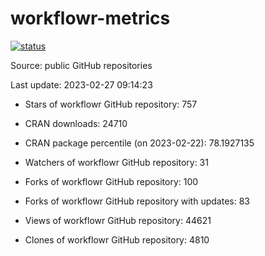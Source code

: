 
<!-- README.md is generated from README.Rmd. Please edit that file -->

# workflowr-metrics

[![status](https://github.com/workflowr/workflowr-metrics/workflows/metrics/badge.svg)](https://github.com/workflowr/workflowr-metrics/actions/workflows/metrics.yaml)

Source: public GitHub repositories

Last update: 2023-02-27 09:14:23

<!--





* Weekly active projects (unique users):  ()

* Monthly active projects (unique users):  ()

* Number of workflowr projects on GitHub: 


-->

  - Stars of workflowr GitHub repository: 757

  - CRAN downloads: 24710

  - CRAN package percentile (on 2023-02-22): 78.1927135

  - Watchers of workflowr GitHub repository: 31

  - Forks of workflowr GitHub repository: 100

  - Forks of workflowr GitHub repository with updates: 83

  - Views of workflowr GitHub repository: 44621

  - Clones of workflowr GitHub repository: 4810
